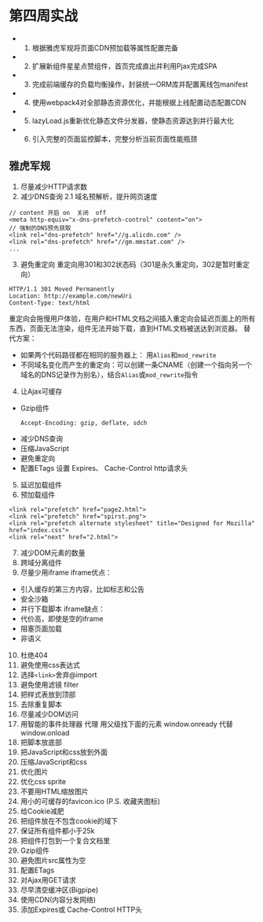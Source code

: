 # 第四周实战
- 1. 根据雅虎军规将页面CDN预加载等属性配置完备
- 2. 扩展新组件星星点赞组件，首页完成直出并利用Pjax完成SPA
- 3. 完成前端缓存的负载均衡操作，封装统一ORM库并配置离线包manifest
- 4. 使用webpack4对全部静态资源优化，并能根据上线配置动态配置CDN
- 5. lazyLoad.js重新优化静态文件分发器，使静态资源达到并行最大化
- 6. 引入完整的页面监控脚本，完整分析当前页面性能瓶颈


## 雅虎军规
1. 尽量减少HTTP请求数
2. 减少DNS查询
  2.1 域名预解析，提升网页速度
  ~~~
  // content 开启 on  关闭  off
  <meta http-equiv="x-dns-prefetch-control" content="on">
  // 强制的DNS预先获取
  <link rel="dns-prefetch" href="//g.alicdn.com" />
  <link rel="dns-prefetch" href="//gm.mmstat.com" />
  ...
  ~~~
3. 避免重定向
重定向用301和302状态码（301是永久重定向，302是暂时重定向）
~~~
HTTP/1.1 301 Moved Permanently
Location: http://example.com/newUri
Content-Type: text/html
~~~
重定向会拖慢用户体验，在用户和HTML文档之间插入重定向会延迟页面上的所有东西，页面无法渲染，组件无法开始下载，直到HTML文档被送达到浏览器。
替代方案：
  - 如果两个代码路径都在相同的服务器上： 用``Alias``和``mod_rewrite``
  - 不同域名变化而产生的重定向：可以创建一条CNAME（创建一个指向另一个域名的DNS记录作为别名），结合``Alias``或``mod_rewrite``指令
4. 让Ajax可缓存
  - Gzip组件
    ~~~
    Accept-Encoding: gzip, deflate, sdch
    ~~~
  - 减少DNS查询
  - 压缩JavaScript
  - 避免重定向
  - 配置ETags
  设置 Expires、 Cache-Control http请求头
5. 延迟加载组件
6. 预加载组件
~~~
<link rel="prefetch" href="page2.html">
<link rel="prefetch" href="spirst.png">
<link rel="prefetch alternate stylesheet" title="Designed for Mozilla" href="index.css">
<link rel="next" href="2.html">
~~~
7. 减少DOM元素的数量
8. 跨域分离组件
9. 尽量少用iframe
iframe优点： 
  - 引入缓存的第三方内容，比如标志和公告
  - 安全沙箱
  - 并行下载脚本
iframe缺点：
  - 代价高，即使是空的iframe
  - 阻塞页面加载
  - 非语义
10. 杜绝404
11. 避免使用css表达式
12. 选择``<link>``舍弃@import
13. 避免使用滤镜
  filter
14. 把样式表放到顶部
15. 去除重复脚本
16. 尽量减少DOM访问
17. 用智能的事件处理器
代理 用父级找下面的元素
window.onready 代替 window.onload
18. 把脚本放底部
19. 把JavaScript和css放到外面
20. 压缩JavaScript和css
21. 优化图片
22. 优化css sprite
23. 不要用HTML缩放图片
24. 用小的可缓存的favicon.ico (P.S. 收藏夹图标)
25. 给Cookie减肥
26. 把组件放在不包含cookie的域下
27. 保证所有组件都小于25k
28. 把组件打包到一个复合文档里
29. Gzip组件
30. 避免图片src属性为空
31. 配置ETags
32. 对Ajax用GET请求
33. 尽早清空缓冲区(Bigpipe)
34. 使用CDN(内容分发网络)
35. 添加Expires或 Cache-Control HTTP头


